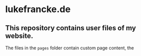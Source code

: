 # lukefrancke.de
This repository contains user files of my website.
---
The files in the `pages` folder contain custom page content, the 
